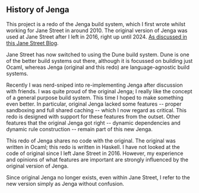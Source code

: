 
## History of Jenga

This project is a redo of the Jenga build system, which I first wrote whilst working for Jane Street in around 2010.
The original version of Jenga was used at Jane Street after I left in 2016, right up until 2024.
[As discussed in this Jane Street Blog](https://blog.janestreet.com/how-we-accidentally-built-a-better-build-system-for-ocaml-index/).

Jane Street has now switched to using the Dune build system.
Dune is one of the better build systems out there, although it is focussed on building just Ocaml,
whereas Jenga (original and this redo) are language-agnostic build systems.

Recently I was nerd-sniped into re-implementing Jenga after discussion with friends.
I was quite proud of the original Jenga; I really like the concept of a general purpose build system.
This time I hoped to make something even better.
In particular, original Jenga lacked some features -- proper sandboxing and full shared caching -- which I now regard as critical.
This redo is designed with support for these features from the outset.
Other features that the original Jenga got right -- dynamic dependencies and dynamic rule construction -- remain part of this new Jenga.

This redo of Jenga shares no code with the original.
The original was written in Ocaml; this redo is written in Haskell.
I have not looked at the code of original since I left Jane Street in 2016.
However, my experience and opinions of what features are important are strongly influenced by the original version of Jenga.

Since original Jenga no longer exists, even within Jane Street, I refer to the new version simply as Jenga without confusion.
